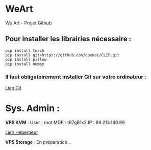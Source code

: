 # WeArt
We Art - Projet Github


## Pour installer les librairies nécessaire :
```
pip install torch
pip install git+https://github.com/openai/CLIP.git
pip install pillow
pip install numpy
```
### Il faut obligatoirement installer Git sur votre ordinateur : 
[Lien Git](https://git-scm.com/downloads)


# Sys. Admin :
**VPS KVM** :
User : root
MDP : tR7gB1x2
IP : 89.213.140.99

[Lien Hébergeur](https://easyheberg.fr)

**VPS Storage** :
En préparation...
